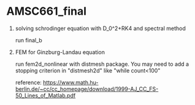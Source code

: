 # AMSC661_final
1. solving schrodinger equation with D_0^2+RK4 and spectral method

   run final_b 
   
2. FEM for Ginzburg-Landau equation

   run fem2d_nonlinear with distmesh package. You may need to add a stopping criterion in "distmesh2d" like "while count<100"
   
   reference: https://www.math.hu-berlin.de/~cc/cc_homepage/download/1999-AJ_CC_FS-50_Lines_of_Matlab.pdf
   
    
